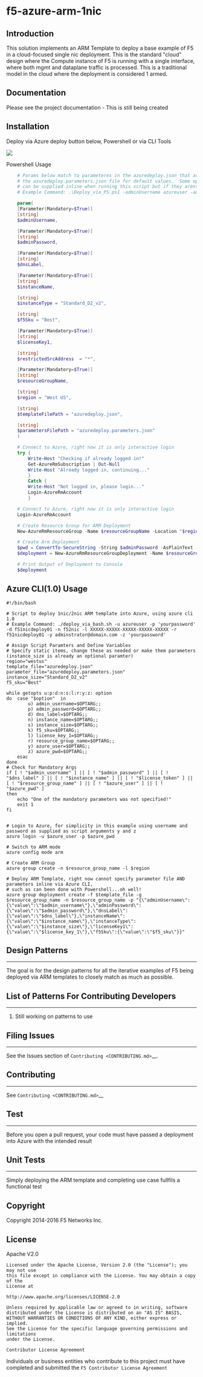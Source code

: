 **f5-azure-arm-1nic**
================

Introduction
------------

This solution implements an ARM Template to deploy a base example of F5 in a cloud-focused single nic deployment.  This is the standard "cloud" design where the Compute instance of
F5 is running with a single interface, where both mgmt and dataplane traffic is processed.  This is a traditional model in the cloud where the deployment is considered 1 armed.

Documentation
-------------
Please see the project documentation - This is still being created

Installation
------------

Deploy via Azure deploy button below, Powershell or via CLI Tools

<a href="https://portal.azure.com/#create/Microsoft.Template/uri/https%3A%2F%2Fraw.githubusercontent.com%2Fsevedge%2Ff5-azure-arm-templates%2Fmaster%2Fazure-arm-1nic%2Fazuredeploy.json" target="_blank">
    <img src="http://azuredeploy.net/deploybutton.png"/>
</a>



Powershell Usage
```powershell
    # Params below match to parameteres in the azuredeploy.json that are gen-unique, otherwsie pointing to
    # the azuredeploy.parameters.json file for default values.  Some options below are mandatory, some(such as deployment password for BIG IP)
    # can be supplied inline when running this script but if they arent then the default will be used as specificed in below param arguments
    # Example Command: .\Deploy_via_PS.ps1 -adminUsername azureuser -adminPassword yourpassword -dnsLabel f51nicdeploy01 -instanceName f51nic -licenseKey1 XXXXX-XXXXX-XXXXX-XXXXX-XXXXX -resourceGroupName f51nicdeploy01 -EmailTo user@f5.com

    param(
    [Parameter(Mandatory=$True)]
    [string]
    $adminUsername,

    [Parameter(Mandatory=$True)]
    [string]
    $adminPassword,

    [Parameter(Mandatory=$True)]
    [string]
    $dnsLabel,

    [Parameter(Mandatory=$True)]
    [string]
    $instanceName,

    [string]
    $instanceType = "Standard_D2_v2",

    [string]
    $f5Sku = "Best",

    [Parameter(Mandatory=$True)]
    [string]
    $licenseKey1,

    [string]
    $restrictedSrcAddress  = "*",

    [Parameter(Mandatory=$True)]
    [string]
    $resourceGroupName,

    [string]
    $region = "West US",

    [string]
    $templateFilePath = "azuredeploy.json",

    [string]
    $parametersFilePath = "azuredeploy.parameters.json"
    )

    # Connect to Azure, right now it is only interactive login
    try {
        Write-Host "Checking if already logged in!"
        Get-AzureRmSubscription | Out-Null
        Write-Host "Already logged in, continuing..."
        }
        Catch {
        Write-Host "Not logged in, please login..."
        Login-AzureRmAccount
        }

    # Connect to Azure, right now it is only interactive login
    Login-AzureRmAccount

    # Create Resource Group for ARM Deployment
    New-AzureRmResourceGroup -Name $resourceGroupName -Location "$region"

    # Create Arm Deployment
    $pwd = ConvertTo-SecureString -String $adminPassword -AsPlainText -Force
    $deployment = New-AzureRmResourceGroupDeployment -Name $resourceGroupName -ResourceGroupName $resourceGroupName -TemplateFile $templateFilePath -TemplateParameterFile $parametersFilePath -Verbose -adminUsername "$adminUsername" -adminPassword $pwd -dnsLabel "$dnsLabel" -instanceName "$instanceName" -instanceType "$instanceType" -licenseKey1 "$licenseKey1" -restrictedSrcAddress "$restrictedSrcAddress" -f5Sku "$f5Sku"

    # Print Output of Deployment to Console
    $deployment
```


Azure CLI(1.0) Usage
-----
    #!/bin/bash

    # Script to deploy 1nic/2nic ARM template into Azure, using azure cli 1.0
    # Example Command: ./deploy_via_bash.sh -u azureuser -p 'yourpassword' -d f51nicdeploy01 -n f52nic -l XXXXX-XXXXX-XXXXX-XXXXX-XXXXX -r f51nicdeploy01 -y adminstrator@domain.com -z 'yourpassword'

    # Assign Script Paramters and Define Variables
    # Specify static items, change these as needed or make them parameters (instance_size is already an optional paramter)
    region="westus"
    template_file="azuredeploy.json"
    parameter_file="azuredeploy.parameters.json"
    instance_size="Standard_D2_v2"
    f5_sku="Best"

    while getopts u:p:d:n:s:l:r:y:z: option
    do	case "$option"  in
            u) admin_username=$OPTARG;;
            p) admin_password=$OPTARG;;
            d) dns_label=$OPTARG;;
            n) instance_name=$OPTARG;;
            s) instance_size=$OPTARG;;
            k) f5_sku=$OPTARG;;
            l) license_key_1=$OPTARG;;
            r) resource_group_name=$OPTARG;;
            y) azure_user=$OPTARG;;
            z) azure_pwd=$OPTARG;;
        esac
    done
    # Check for Mandatory Args
    if [ ! "$admin_username" ] || [ ! "$admin_password" ] || [ ! "$dns_label" ] || [ ! "$instance_name" ] || [ ! "$license_token" ] || [ ! "$resource_group_name" ] || [ ! "$azure_user" ] || [ ! "$azure_pwd" ]
    then
        echo "One of the mandatory parameters was not specified!"
        exit 1
    fi


    # Login to Azure, for simplicity in this example using username and password as supplied as script arguments y and z
    azure login -u $azure_user -p $azure_pwd

    # Switch to ARM mode
    azure config mode arm

    # Create ARM Group
    azure group create -n $resource_group_name -l $region

    # Deploy ARM Template, right now cannot specify parameter file AND parameters inline via Azure CLI,
    # such as can been done with Powershell...oh well!
    azure group deployment create -f $template_file -g $resource_group_name -n $resource_group_name -p "{\"adminUsername\":{\"value\":\"$admin_username\"},\"adminPassword\":{\"value\":\"$admin_password\"},\"dnsLabel\":{\"value\":\"$dns_label\"},\"instanceName\":{\"value\":\"$instance_name\"},\"instanceType\":{\"value\":\"$instance_size\"},\"licenseKey1\":{\"value\":\"$license_key_1\"},\"f5Sku\":{\"value\":\"$f5_sku\"}}"




Design Patterns
------------
----------

The goal is for the design patterns for all the iterative examples of F5 being deployed via ARM templates to closely match as much as possible.

List of Patterns For Contributing Developers
--------------------------------------------
----------


 1. Still working on patterns to use

Filing Issues
-------------
----------


See the Issues section of `Contributing <CONTRIBUTING.md>`__.

Contributing
------------
----------


See `Contributing <CONTRIBUTING.md>`__

Test
----
----------

Before you open a pull request, your code must have passed a deployment into Azure with the intended result

Unit Tests
----
----------
Simply deploying the ARM template and completing use case fullfils a functional test



Copyright
---------
Copyright 2014-2016 F5 Networks Inc.


License
-------

Apache V2.0
~~~~~~~~~~~
Licensed under the Apache License, Version 2.0 (the "License"); you may not use
this file except in compliance with the License. You may obtain a copy of the
License at

http://www.apache.org/licenses/LICENSE-2.0

Unless required by applicable law or agreed to in writing, software
distributed under the License is distributed on an "AS IS" BASIS,
WITHOUT WARRANTIES OR CONDITIONS OF ANY KIND, either express or implied.
See the License for the specific language governing permissions and limitations
under the License.

Contributor License Agreement
~~~~~~~~~~~~~~~~~~~~~~~~~~~~~
Individuals or business entities who contribute to this project must have
completed and submitted the `F5 Contributor License Agreement`